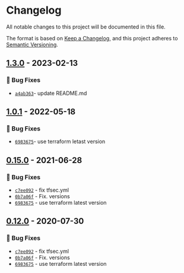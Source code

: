 # Changelog
All notable changes to this project will be documented in this file.

The format is based on [Keep a Changelog](https://keepachangelog.com/en/1.0.0/),
and this project adheres to [Semantic Versioning](https://semver.org/spec/v2.0.0.html).

## [1.3.0] - 2023-02-13
### :bug: Bug Fixes
- [`a4ab363`](https://github.com/clouddrove/terraform-aws-ec2-autoscaling/commit/a4ab36375e36f4c6021140b7c51cd9f3194e2531)- update README.md

## [1.0.1] - 2022-05-18
### :bug: Bug Fixes
- [`6983675`](https://github.com/clouddrove/terraform-aws-ec2-autoscaling/commit/6983675ba0b9fcc5ff775caefa5d85a926149a2a)- use terraform letast version 


## [0.15.0] - 2021-06-28
### :bug: Bug Fixes
- [`c7ee092`](https://github.com/clouddrove/terraform-aws-ec2-autoscaling/commit/c7ee09294510ce230255e6175cf242dd5065edeb) - fix tfsec.yml
- [`0b7a06f`](https://github.com/clouddrove/terraform-aws-ec2-autoscaling/commit/0b7a06f6de89ed554e6dad6f8364ce197118cfcf) - Fix. versions 
- [`6983675`](https://github.com/clouddrove/terraform-aws-ec2-autoscaling/commit/6983675ba0b9fcc5ff775caefa5d85a926149a2a) - use terraform latest version

## [0.12.0] - 2020-07-30
### :bug: Bug Fixes
- [`c7ee092`](https://github.com/clouddrove/terraform-aws-ec2-autoscaling/commit/c7ee09294510ce230255e6175cf242dd5065edeb) - fix tfsec.yml 
- [`0b7a06f`](https://github.com/clouddrove/terraform-aws-ec2-autoscaling/commit/0b7a06f6de89ed554e6dad6f8364ce197118cfcf) - Fix. versions
- [`6983675`](https://github.com/clouddrove/terraform-aws-ec2-autoscaling/commit/6983675ba0b9fcc5ff775caefa5d85a926149a2a) - use terraform latest version



[1.3.0]: https://github.com/clouddrove/terraform-aws-ec2-autoscaling/commit/a4ab36375e36f4c6021140b7c51cd9f3194e2531
[1.0.1]: https://github.com/clouddrove/terraform-aws-ec2-autoscaling/compare/1.0.1...master
[0.15.0]:https://github.com/clouddrove/terraform-aws-ec2-autoscaling/compare/0.15.0...master
[0.12.0]:https://github.com/clouddrove/terraform-aws-ec2-autoscaling/compare/0.12.0...master